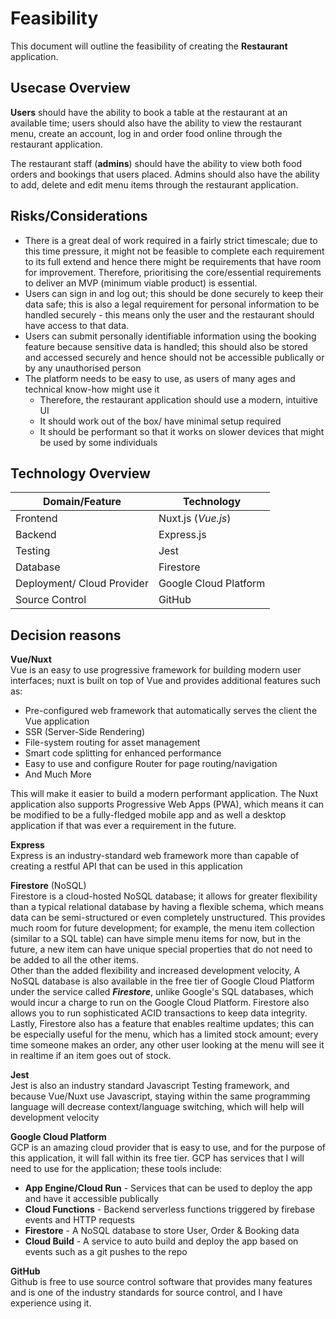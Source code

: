 # Feasibility
This document will outline the feasibility of creating the **Restaurant** application.
<br/>

## Usecase Overview

**Users** should have the ability to book a table at the restaurant at an available time; users should also have the ability to view the restaurant menu, create an account, log in and order food online through the restaurant application.

The restaurant staff (**admins**) should have the ability to view both food orders and bookings that users placed. Admins should also have the ability to add, delete and edit menu items  through the restaurant application.

## Risks/Considerations
- There is a great deal of work required in a fairly strict timescale; due to this time pressure, it might not be feasible to complete each requirement to its full extend and hence there might be requirements that have room for improvement. Therefore, prioritising the core/essential requirements to deliver an MVP (minimum viable product) is essential.
- Users can sign in and log out; this should be done securely to keep their data safe; this is also a legal requirement for personal information to be handled securely - this means only the user and the restaurant should have access to that data.
- Users can submit personally identifiable information using the booking feature because sensitive data is handled; this should also be stored and accessed securely and hence should not be accessible publically or by any unauthorised person
- The platform needs to be easy to use, as users of many ages and technical know-how might use it
    - Therefore, the restaurant application should use a modern, intuitive UI
    - It should work out of the box/ have minimal setup required
    - It should be performant so that it works on slower devices that might be used by some individuals

## Technology Overview
| Domain/Feature | Technology |
| ----------- | ----------- | 
| Frontend | Nuxt.js (*Vue.js*) | 
| Backend | Express.js | 
| Testing | Jest |
| Database | Firestore | 
| Deployment/ Cloud Provider | Google Cloud Platform |
| Source Control | GitHub | 

## Decision reasons
**Vue/Nuxt** <br/>
Vue is an easy to use progressive framework for building modern user interfaces; nuxt is built on top of Vue and provides additional features such as: 
- Pre-configured web framework that automatically serves the client the Vue application
- SSR (Server-Side Rendering)
- File-system routing for asset management
- Smart code splitting for enhanced performance
- Easy to use and configure Router for page routing/navigation
- And Much More

This will make it easier to build a modern performant application. The Nuxt application also supports Progressive Web Apps (PWA), which means it can be modified to be a fully-fledged mobile app and as well a desktop application if that was ever a requirement in the future.

**Express** <br/>
Express is an industry-standard web framework more than capable of creating a restful API that can be used in this application

**Firestore** (NoSQL) <br/>
Firestore is a cloud-hosted NoSQL database; it allows for greater flexibility than a typical relational database by having a flexible schema, which means data can be semi-structured or even completely unstructured. This provides much room for future development; for example, the menu item collection (similar to a SQL table) can have simple menu items for now, but in the future, a new item can have unique special properties that do not need to be added to all the other items. <br/>
Other than the added flexibility and increased development velocity, A NoSQL database is also available in the free tier of Google Cloud Platform under the service called **_Firestore_**, unlike Google's SQL databases, which would incur a charge to run on the Google Cloud Platform.
Firestore also allows you to run sophisticated ACID transactions to keep data integrity.
Lastly, Firestore also has a feature that enables realtime updates; this can be especially useful for the menu, which has a limited stock amount; every time someone makes an order, any other user looking at the menu will see it in realtime if an item goes out of stock.

**Jest** <br/>
Jest is also an industry standard Javascript Testing framework, and because Vue/Nuxt use Javascript, staying within the same programming language will decrease context/language switching, which will help will development velocity

**Google Cloud Platform** <br/>
GCP is an amazing cloud provider that is easy to use, and for the purpose of this application, it will fall within its free tier. GCP has services that I will need to use for the application; these tools include:
- **App Engine/Cloud Run** - Services that can be used to deploy the app and have it accessible publically
- **Cloud Functions** - Backend serverless functions triggered by firebase events and HTTP requests
- **Firestore** - A NoSQL database to store User, Order & Booking data
- **Cloud Build** - A service to auto build and deploy the app based on events such as a git pushes to the repo

**GitHub** <br/>
Github is free to use source control software that provides many features and is one of the industry standards for source control, and I have experience using it.





